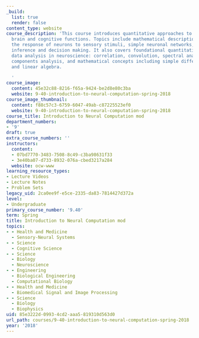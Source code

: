 ```yaml
---
_build:
  list: true
  render: false
content_type: website
course_description: 'This course introduces quantitative approaches to understanding
  brain and cognitive functions. Topics include mathematical description of neurons,
  the response of neurons to sensory stimuli, simple neuronal networks, statistical
  inference and decision making. It also covers foundational quantitative tools of
  data analysis in neuroscience: correlation, convolution, spectral analysis, principal
  components analysis, and mathematical concepts including simple differential equations
  and linear algebra.

  '
course_image:
  content: 45e32c88-8216-f65a-9424-be2d8e80c3ba
  website: 9-40-introduction-to-neural-computation-spring-2018
course_image_thumbnail:
  content: f88c57c3-6759-6047-49ab-c87225523ef0
  website: 9-40-introduction-to-neural-computation-spring-2018
course_title: Introduction to Neural Computation mod
department_numbers:
- '9'
draft: true
extra_course_numbers: ''
instructors:
  content:
  - 07bd7770-3483-7508-8c49-c3ba98631f33
  - 3e40ba07-d733-8932-076a-cbed3217a284
  website: ocw-www
learning_resource_types:
- Lecture Videos
- Lecture Notes
- Problem Sets
legacy_uid: 2ca0ee9f-e5ce-2335-da83-7814427d372a
level:
- Undergraduate
primary_course_number: '9.40'
term: Spring
title: Introduction to Neural Computation mod
topics:
- - Health and Medicine
  - Sensory-Neural Systems
- - Science
  - Cognitive Science
- - Science
  - Biology
  - Neuroscience
- - Engineering
  - Biological Engineering
  - Computational Biology
- - Health and Medicine
  - Biomedical Signal and Image Processing
- - Science
  - Biology
  - Biophysics
uid: 85e3222d-0993-4cd2-aaa5-819310d563d0
url_path: courses/9-40-introduction-to-neural-computation-spring-2018
year: '2018'
---
```

